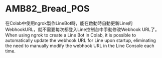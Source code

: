 # AMB82_Bread_POS
在Colab中使用ngrok製作LineBot時，能在啟動時自動更新Line的WebhookURL，就不需要每次都登入Line控制台中手動修改Webhook URL了。When using ngrok to create a Line Bot in Colab, it is possible to automatically update the webhook URL for Line upon startup, eliminating the need to manually modify the webhook URL in the Line Console each time.
